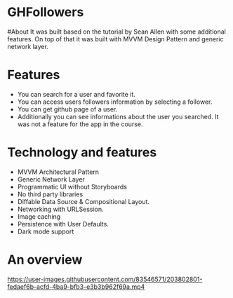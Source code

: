 # GHFollowers

#About
It was built based on the tutorial by Sean Allen with some additional features. On top of that it was built with MVVM Design Pattern and generic network layer.

# Features
- You can search for a user and favorite it.
- You can access users followers information by selecting a follower.
- You can get github page of a user.
- Additionally you can see informations about the user you searched. It was not a feature for the app in the course.

# Technology and features
- MVVM Architectural Pattern
- Generic Network Layer
- Programmatic UI without Storyboards
- No third party libraries
- Diffable Data Source & Compositional Layout.
- Networking with URLSession.
- Image caching
- Persistence with User Defaults.
- Dark mode support

# An overview

https://user-images.githubusercontent.com/83546571/203802801-fedaef6b-acfd-4ba9-bfb3-e3b3b962f69a.mp4
